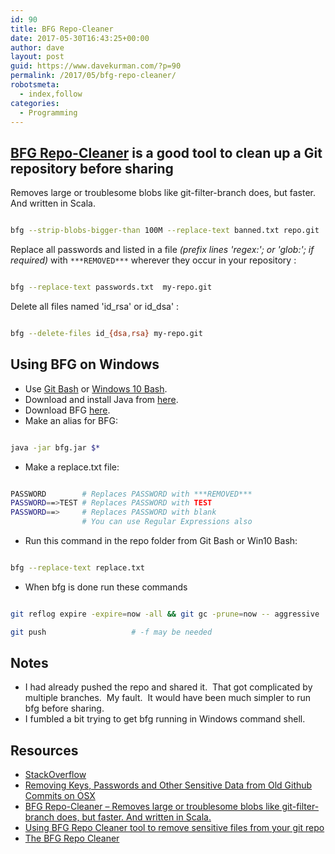 ```yaml
---
id: 90
title: BFG Repo-Cleaner
date: 2017-05-30T16:43:25+00:00
author: dave
layout: post
guid: https://www.davekurman.com/?p=90
permalink: /2017/05/bfg-repo-cleaner/
robotsmeta:
  - index,follow
categories:
  - Programming
---
```

## [BFG Repo-Cleaner](https://rtyley.github.io/bfg-repo-cleaner/) is a good tool to clean up a Git repository before sharing

Removes large or troublesome blobs like git-filter-branch does, but faster. And written in Scala.

```bash

bfg --strip-blobs-bigger-than 100M --replace-text banned.txt repo.git

```

Replace all passwords and listed in a file _(prefix lines 'regex:'; or 'glob:'; if required)_ with `***REMOVED***` wherever they occur in your repository :

```bash

bfg --replace-text passwords.txt  my-repo.git

```

Delete all files named 'id\_rsa' or id\_dsa' :

```bash

bfg --delete-files id_{dsa,rsa} my-repo.git

```

## Using BFG on Windows

* Use [Git Bash](https://superuser.com/questions/1053633/what-is-git-bash-for-windows-anyway) or [Windows 10 Bash](https://msdn.microsoft.com/en-us/commandline/wsl/install_guide).
* Download and install Java from [here](https://www.java.com/en/download/manual.jsp).
* Download BFG [here](https://search.maven.org/remote_content?g=com.madgag&a=bfg&v=LATEST).
* Make an alias for BFG:

```bash

java -jar bfg.jar $*

```

* Make a replace.txt file:

```bash

PASSWORD        # Replaces PASSWORD with ***REMOVED***
PASSWORD==>TEST # Replaces PASSWORD with TEST
PASSWORD==>     # Replaces PASSWORD with blank
                # You can use Regular Expressions also

```

* Run this command in the repo folder from Git Bash or Win10 Bash:

```bash

bfg --replace-text replace.txt

```

* When bfg is done run these commands

```bash

git reflog expire -expire=now -all && git gc -prune=now -- aggressive

git push                   # -f may be needed

```

## Notes

* I had already pushed the repo and shared it.  That got complicated by multiple branches.  My fault.  It would have been much simpler to run bfg before sharing.
* I fumbled a bit trying to get bfg running in Windows command shell.

## Resources

* [StackOverflow](https://stackoverflow.com/questions/tagged/bfg-repo-cleaner)
* [Removing Keys, Passwords and Other Sensitive Data from Old Github Commits on OSX](https://stackoverflow.com/questions/tagged/bfg-repo-cleaner)
* [BFG Repo-Cleaner &#8211; Removes large or troublesome blobs like git-filter-branch does, but faster. And written in Scala.](https://rtyley.github.io/bfg-repo-cleaner/)
* [Using BFG Repo Cleaner tool to remove sensitive files from your git repo](https://github.com/IBM/BluePic/wiki/Using-BFG-Repo-Cleaner-tool-to-remove-sensitive-files-from-your-git-repo)
* [The BFG Repo Cleaner](https://github.com/IBM/BluePic/wiki/Using-BFG-Repo-Cleaner-tool-to-remove-sensitive-files-from-your-git-repo)